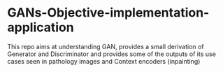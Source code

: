 # GANs-Objective-implementation-application
This repo aims at understanding GAN, provides a small derivation of Generator and Discriminator and provides some of the outputs of its use cases seen in pathology images and Context encoders (inpainting)
